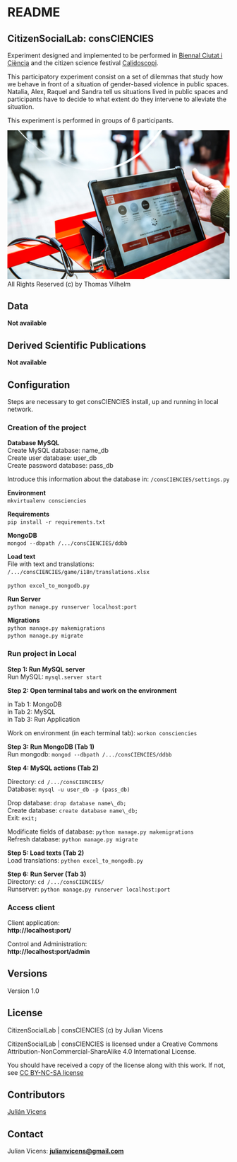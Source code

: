 # README #

## CitizenSocialLab: consCIENCIES ##

Experiment designed and implemented to be performed in [Biennal Ciutat i Ciència](https://www.biennalciutaticiencia.barcelona/en/awareness-market-place) and the citizen science festival [Calidoscopi](https://ajuntament.barcelona.cat/santandreu/es/conozca-el-distrito/calidoscopi-cultural/noticias/consciencies-a-la-placa-et-necessita-pel-seu-experiment_799233).

This participatory experiment consist on a set of dilemmas that study how we behave in front of a situation of gender-based violence in public spaces. Natalia, Alex, Raquel and Sandra tell us situations lived in public spaces and participants have to decide to what extent do they intervene to alleviate the situation.

This experiment is performed in groups of 6 participants. 

![](https://github.com/CitizenSocialLab/consCIENCIES/blob/master/images/biennal/32138117457_1e04bd7c69_o.jpg)
All Rights Reserved (c) by Thomas Vilhelm

## Data ##
**Not available**  

## Derived Scientific Publications ##
**Not available**  

## Configuration ##
Steps are necessary to get consCIENCIES install, up and running in local network.

### Creation of the project ###

__Database MySQL__  
Create MySQL database: name\_db  
Create user database: user\_db  
Create password database: pass\_db

Introduce this information about the database in: `/consCIENCIES/settings.py`

__Environment__   
```mkvirtualenv consciencies ```  

__Requirements__  
```pip install -r requirements.txt```

__MongoDB__  
```mongod --dbpath /.../consCIENCIES/ddbb```

__Load text__   
File with text and translations:  `/.../consCIENCIES/game/i18n/translations.xlsx`  
   
```python excel_to_mongodb.py```

__Run Server__  
```python manage.py runserver localhost:port```

__Migrations__  
```python manage.py makemigrations```  
```python manage.py migrate```  

### Run project in Local ###

__Step 1: Run MySQL server__  
Run MySQL: `mysql.server start`

__Step 2: Open terminal tabs and work on the environment__  

in Tab 1: MongoDB  
in Tab 2: MySQL  
in Tab 3: Run Application  

Work on environment (in each terminal tab): `workon consciencies`

__Step 3: Run MongoDB (Tab 1)__  
Run mongodb: `mongod --dbpath /.../consCIENCIES/ddbb`

__Step 4: MySQL actions (Tab 2)__

Directory: `cd /.../consCIENCIES/`   
Database: `mysql -u user_db -p (pass_db)`

Drop database: `drop database name\_db;`  
Create database: `create database name\_db;`  
Exit: `exit;`

Modificate fields of database: `python manage.py makemigrations`  
Refresh database:
`python manage.py migrate` 

__Step 5: Load texts (Tab 2)__    
Load translations: `python excel_to_mongodb.py`

__Step 6: Run Server (Tab 3)__  
Directory: `cd /.../consCIENCIES/ `   
Runserver: `python manage.py runserver localhost:port`

### Access client ###
Client application:  
**http://localhost:port/**  
 
Control and Administration:  
**http://localhost:port/admin**
## Versions ##
Version 1.0

## License ##
CitizenSocialLab | consCIENCIES (c) by Julian Vicens

CitizenSocialLab | consCIENCIES is licensed under a
Creative Commons Attribution-NonCommercial-ShareAlike 4.0 International License.

You should have received a copy of the license along with this work. If not, see [CC BY-NC-SA license](https://creativecommons.org/licenses/by-nc-sa/4.0/)

## Contributors ##

[Julián Vicens](https://github.com/jvicens)

## Contact ##

Julian Vicens: **julianvicens@gmail.com**
